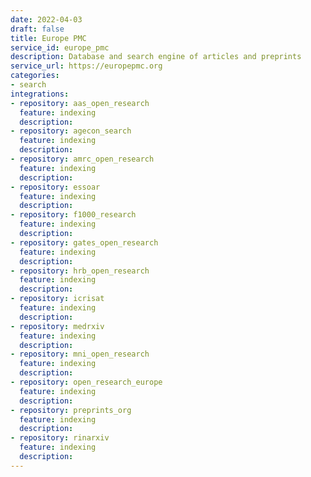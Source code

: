 ```yaml
---
date: 2022-04-03
draft: false
title: Europe PMC
service_id: europe_pmc
description: Database and search engine of articles and preprints
service_url: https://europepmc.org
categories:
- search
integrations:
- repository: aas_open_research
  feature: indexing
  description:
- repository: agecon_search
  feature: indexing
  description:
- repository: amrc_open_research
  feature: indexing
  description:
- repository: essoar
  feature: indexing
  description:
- repository: f1000_research
  feature: indexing
  description:
- repository: gates_open_research
  feature: indexing
  description:
- repository: hrb_open_research
  feature: indexing
  description:
- repository: icrisat
  feature: indexing
  description:
- repository: medrxiv
  feature: indexing
  description:
- repository: mni_open_research
  feature: indexing
  description:
- repository: open_research_europe
  feature: indexing
  description:
- repository: preprints_org
  feature: indexing
  description:
- repository: rinarxiv
  feature: indexing
  description:
---
```



